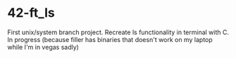 # 42-ft_ls
First unix/system branch project. Recreate ls functionality in terminal with C. In progress (because filler has binaries that doesn't work on my laptop while I'm in vegas sadly)
